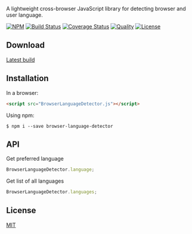
A lightweight cross-browser JavaScript library for detecting browser and user language.


[![NPM][npm]][npm-url]
[![Build Status][travis]][travis-url]
[![Coverage Status][coverage]][coverage-url]
[![Quality][quality]][quality-url]
[![License][license]][license-url]

## Download

[Latest build][download-url]

## Installation

In a browser:
```html
<script src="BrowserLanguageDetector.js"></script>
```

Using npm:
```shell
$ npm i --save browser-language-detector
```

## API

Get preferred language

```javascript
BrowserLanguageDetector.language;
```

Get list of all languages

```javascript
BrowserLanguageDetector.languages;
```

## License

  [MIT](LICENSE)
  

[download-url]: https://raw.githubusercontent.com/pushandplay/browser-language-detector/master/dist/BrowserLanguageDetector.min.js

[npm]: https://img.shields.io/npm/v/browser-language-detector.svg
[npm-url]: https://www.npmjs.com/package/browser-language-detector

[travis]: https://travis-ci.org/pushandplay/browser-language-detector.svg?branch=master
[travis-url]: https://travis-ci.org/pushandplay/browser-language-detector

[coverage]: https://coveralls.io/repos/github/pushandplay/browser-language-detector/badge.svg?branch=master
[coverage-url]: https://coveralls.io/github/pushandplay/browser-language-detector?branch=master

[quality]: https://www.bithound.io/github/pushandplay/browser-language-detector/badges/score.svg
[quality-url]: https://www.bithound.io/github/pushandplay/browser-language-detector

[license]: https://img.shields.io/github/license/pushandplay/browser-language-detector.svg
[license-url]: https://github.com/pushandplay/browser-language-detector/blob/master/LICENSE